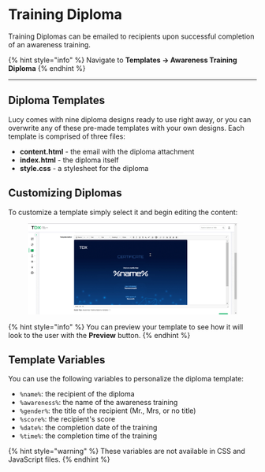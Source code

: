 # Training Diploma

Training Diplomas can be emailed to recipients upon successful completion of an awareness training.

{% hint style="info" %}
Navigate to **Templates -> Awareness Training Diploma**
{% endhint %}

***

## Diploma Templates

Lucy comes with nine diploma designs ready to use right away, or you can overwrite any of these pre-made templates with your own designs. Each template is comprised of three files:

* **content.html** - the email with the diploma attachment
* **index.html** - the diploma itself
* **style.css** - a stylesheet for the diploma

## Customizing Diplomas

&#x20;To customize a template simply select it and begin editing the content:

<figure><img src="../../.gitbook/assets/chrome_5qqXSh52Sw.gif" alt=""><figcaption></figcaption></figure>

{% hint style="info" %}
You can preview your template to see how it will look to the user with the **Preview** button.
{% endhint %}

## Template Variables

You can use the following variables to personalize the diploma template:

* `%name%`: the recipient of the diploma
* `%awareness%`: the name of the awareness training
* `%gender%`: the title of the recipient (Mr., Mrs, or no title)
* `%score%`: the recipient's score
* `%date%`: the completion date of the training
* `%time%`: the completion time of the training

{% hint style="warning" %}
These variables are not available in CSS and JavaScript files.
{% endhint %}

